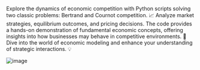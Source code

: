 Explore the dynamics of economic competition with Python scripts solving two classic problems: Bertrand and Cournot competition. 📈 Analyze market strategies, equilibrium outcomes, and pricing decisions. The code provides a hands-on demonstration of fundamental economic concepts, offering insights into how businesses may behave in competitive environments. 🚀 Dive into the world of economic modeling and enhance your understanding of strategic interactions. 💡


![image](https://github.com/NicholasCatani/Python-programming/assets/101758786/d8979079-e423-4dba-ac3b-a1c0310c9c37)
